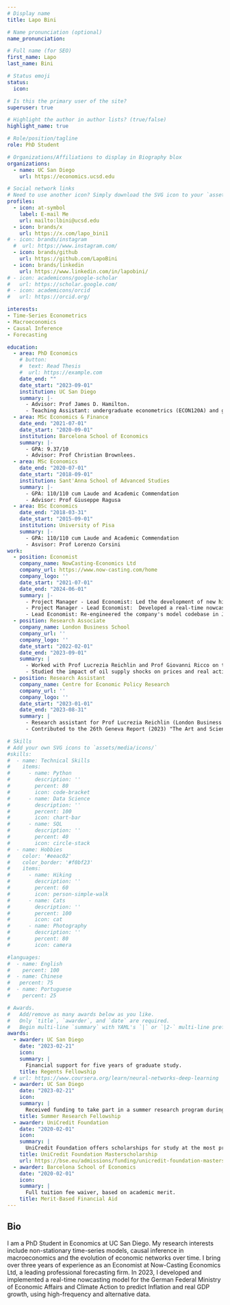 ```yaml
---
# Display name
title: Lapo Bini

# Name pronunciation (optional)
name_pronunciation: 

# Full name (for SEO)
first_name: Lapo
last_name: Bini

# Status emoji
status:
  icon: 

# Is this the primary user of the site?
superuser: true

# Highlight the author in author lists? (true/false)
highlight_name: true

# Role/position/tagline
role: PhD Student

# Organizations/Affiliations to display in Biography blox
organizations:
  - name: UC San Diego
    url: https://economics.ucsd.edu

# Social network links
# Need to use another icon? Simply download the SVG icon to your `assets/media/icons/` folder.
profiles:
  - icon: at-symbol
    label: E-mail Me
    url: mailto:lbini@ucsd.edu
  - icon: brands/x
    url: https://x.com/lapo_bini1
# - icon: brands/instagram
  #  url: https://www.instagram.com/
  - icon: brands/github
    url: https://github.com/LapoBini
  - icon: brands/linkedin
    url: https://www.linkedin.com/in/lapobini/
# - icon: academicons/google-scholar
#   url: https://scholar.google.com/
# - icon: academicons/orcid
#   url: https://orcid.org/

interests:
- Time-Series Econometrics
- Macroeconomics
- Causal Inference 
- Forecasting

education:
  - area: PhD Economics
    # button:
    #  text: Read Thesis
    #  url: https://example.com
    date_end: ""
    date_start: "2023-09-01"
    institution: UC San Diego
    summary: |-
      - Advisor: Prof James D. Hamilton.
      - Teaching Assistant: undergraduate econometrics (ECON120A) and gratuate econometrics (ECON220B, ECON220C)
  - area: MSc Economics & Finance
    date_end: "2021-07-01"
    date_start: "2020-09-01"
    institution: Barcelona School of Economics
    summary: |-
      - GPA: 9.37/10
      - Advisor: Prof Christian Brownlees.
  - area: MSc Economics
    date_end: "2020-07-01"
    date_start: "2018-09-01"
    institution: Sant'Anna School of Advanced Studies
    summary: |-
      - GPA: 110/110 cum Laude and Academic Commendation
      - Advisor: Prof Giuseppe Ragusa
  - area: BSc Economics
    date_end: "2018-03-31"
    date_start: "2015-09-01"
    institution: University of Pisa
    summary: |-
      - GPA: 110/110 cum Laude and Academic Commendation
      - Asvisor: Prof Lorenzo Corsini
work:
  - position: Economist
    company_name: NowCasting-Economics Ltd
    company_url: https://www.now-casting.com/home
    company_logo: ''
    date_start: "2021-07-01"
    date_end: "2024-06-01"
    summary: |-
      - Project Manager - Lead Economist: Led the development of new high-frequency Dynamic Factor Models (DFM) for inflation and GDP growth.
      - Project Manager - Lead Economist:  Developed a real-time nowcasting model for the German Federal Ministry of Economic Affairs and Climate Action.
      - Lead Economist: Re-engineered the company's model codebase in Julia, achieving a 15x speed-up.
  - position: Research Associate
    company_name: London Business School
    company_url: ''
    company_logo: ''
    date_start: "2022-02-01"
    date_end: "2023-09-01"
    summary: |
      - Worked with Prof Lucrezia Reichlin and Prof Giovanni Ricco on the stability of the Phillips Curve in the US. 
      - Studied the impact of oil supply shocks on prices and real activities for the US and the Euro Area. Work presented by Prof Reichlin at the 25th Annual DNB Research Conference (Amsterdam, November 2022) "Inflation strikes back: drivers and policy reactions". Title of the presentation: “Inflation Puzzles”.
  - position: Research Assistant 
    company_name: Centre for Economic Policy Research
    company_url: ''
    company_logo: ''
    date_start: "2023-01-01"
    date_end: "2023-08-31"
    summary: |
      - Research assistant for Prof Lucrezia Reichlin (London Business School), Prof Silvana Tenreyro (London School of Economics), Prof Veronica Guerrieri (Chicago Booth) and Michala Marcussen (Societe Generale).
      - Contributed to the 26th Geneva Report (2023) "The Art and Science of Patience: Relative Prices and Inflation", analyzing the effects of the Covid-19 pandemic and Ukraine war on global inflation. Work presented at the 25th ICMB Geneva Conference on the World Economy.

# Skills
# Add your own SVG icons to `assets/media/icons/`
#skills:
#  - name: Technical Skills
#    items:
#      - name: Python
#        description: ''
#        percent: 80
#        icon: code-bracket
#      - name: Data Science
#        description: ''
#        percent: 100
#        icon: chart-bar
#      - name: SQL
#        description: ''
#        percent: 40
#        icon: circle-stack
#  - name: Hobbies
#    color: '#eeac02'
#    color_border: '#f0bf23'
#    items:
#      - name: Hiking
#        description: ''
#        percent: 60
#        icon: person-simple-walk
#      - name: Cats
#        description: ''
#        percent: 100
#        icon: cat
#      - name: Photography
#        description: ''
#        percent: 80
#        icon: camera

#languages:
#  - name: English
#    percent: 100
#  - name: Chinese
#   percent: 75
#  - name: Portuguese
#    percent: 25

# Awards.
#   Add/remove as many awards below as you like.
#   Only `title`, `awarder`, and `date` are required.
#   Begin multi-line `summary` with YAML's `|` or `|2-` multi-line prefix and indent 2 spaces below.
awards:
  - awarder: UC San Diego
    date: "2023-02-21"
    icon: 
    summary: |
      Financial support for five years of graduate study. 
    title: Regents Fellowship
  # url: https://www.coursera.org/learn/neural-networks-deep-learning
  - awarder: UC San Diego
    date: "2023-02-21"
    icon: 
    summary: |
      Received funding to take part in a summer research program during the first and second year of graduate study.
    title: Summer Research Fellowship
  - awarder: UniCredit Foundation
    date: "2020-02-01"
    icon: 
    summary: |
      UniCredit Foundation offers scholarships for study at the most prestigious European institutions. I was selected as the winner for the Barcelona School of Economics. 
    title: UniCredit Foundation Masterscholarship
    url: https://bse.eu/admissions/funding/unicredit-foundation-masterscholarships
  - awarder: Barcelona School of Economics
    date: "2020-02-01"
    icon: 
    summary: |
      Full tuition fee waiver, based on academic merit.
    title: Merit-Based Financial Aid
---
```


## Bio

I am a PhD Student in Economics at UC San Diego. My research interests include non-stationary time-series models, causal inference in macroeconomics and the evolution of economic networks over time. I bring over three years of experience as an Economist at Now-Casting Economics Ltd, a leading professional forecasting firm. In 2023, I developed and implemented a real-time nowcasting model for the German Federal Ministry of Economic Affairs and Climate Action to predict Inflation and real GDP growth, using high-frequency and alternative data.
